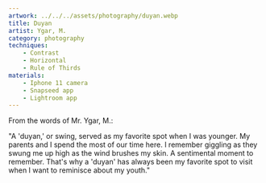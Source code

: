 ```yaml
---
artwork: ../../../assets/photography/duyan.webp
title: Duyan
artist: Ygar, M.
category: photography
techniques:
    - Contrast
    - Horizontal
    - Rule of Thirds
materials:
    - Iphone 11 camera
    - Snapseed app
    - Lightroom app
---
```


From the words of Mr. Ygar, M.:

"A 'duyan,' or swing, served as my favorite spot when I was younger. My parents and I spend the most of our time here. I remember giggling as they swung me up high as the wind brushes my skin. A sentimental moment to remember. That's why a 'duyan' has always been my favorite spot to visit when I want to reminisce about my youth."
